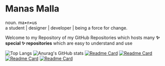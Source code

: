 # Manas Malla
noun. ma•n•us 
<br/>a student | designer | developer | being a force for change.

Welcome to my Repository of my GitHub Repositories which hosts many <b>✨ special ✨ repositories</b> which are easy to understand and use

 ![Top Langs](https://github-readme-stats.vercel.app/api/top-langs/?username=manasmalla&hide=asp&langs_count=5&border_radius=16&layout=compact) ![Anurag's GitHub stats](https://github-readme-stats.vercel.app/api?username=manasmalla&show_icons=true&border_radius=16)
[![Readme Card](https://github-readme-stats.vercel.app/api/pin/?username=GDGVizag&repo=NowInGoogle)](https://github.com/GDGVizag/NowInGoogle) [![Readme Card](https://github-readme-stats.vercel.app/api/pin/?username=TheAnanta&repo=greetify)](https://github.com/TheAnanta/greetify)
[![Readme Card](https://github-readme-stats.vercel.app/api/pin/?username=TheAnanta&repo=STEMQuest)](https://github.com/TheAnanta/STEMQuest) [![Readme Card](https://github-readme-stats.vercel.app/api/pin/?username=TheAnanta&repo=autosmith)](https://github.com/TheAnanta/autosmith)
